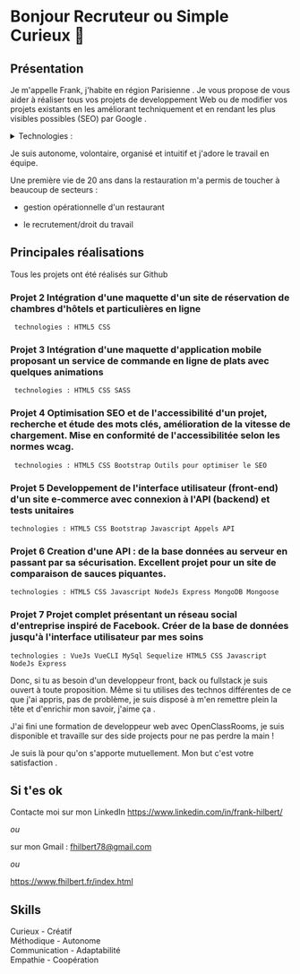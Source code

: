 # Bonjour Recruteur ou Simple Curieux 👋

## Présentation

Je m'appelle Frank, j'habite en région Parisienne . Je vous propose de vous aider à réaliser tous vos projets de developpement Web ou de modifier vos projets existants en les améliorant techniquement et en rendant les plus visibles possibles (SEO) par Google .

<details>
 <summary>Technologies : </summary>
 
 - Javascript <br/>
 - VueJS VueCLI Vuex Vuetify<br/>
 - Nuxt <br/>
 - NodeJS <br/>
 - MySql <br/>
 - MongoDb <br/>
 - Sequelize <br/>
 - Php (en apprentissage) <br/>
 - Html5 <br/>
 - Css3 <br/>
 - Bootstrap <br/>
 
</details>

Je suis autonome, volontaire, organisé et intuitif et j'adore le travail en équipe.

Une première vie de 20 ans dans la restauration m'a permis de toucher à beaucoup de secteurs :

- gestion opérationnelle d'un restaurant

- le recrutement/droit du travail

## Principales réalisations

Tous les projets ont été réalisés sur Github

### Projet 2 Intégration d'une maquette d'un site de réservation de chambres d'hôtels et particulières en ligne

     technologies : HTML5 CSS

### Projet 3 Intégration d'une maquette d'application mobile proposant un service de commande en ligne de plats avec quelques animations

     technologies : HTML5 CSS SASS

### Projet 4 Optimisation SEO et de l'accessibilité d'un projet, recherche et étude des mots clés, amélioration de la vitesse de chargement. Mise en conformité de l'accessibilitée selon les normes wcag.

     technologies : HTML5 CSS Bootstrap Outils pour optimiser le SEO

### Projet 5 Developpement de l'interface utilisateur (front-end) d'un site e-commerce avec connexion à l'API (backend) et tests unitaires

    technologies : HTML5 CSS Bootstrap Javascript Appels API

### Projet 6 Creation d'une API : de la base données au serveur en passant par sa sécurisation. Excellent projet pour un site de comparaison de sauces piquantes.

    technologies : HTML5 CSS Javascript NodeJs Express MongoDB Mongoose

### Projet 7 Projet complet présentant un réseau social d'entreprise inspiré de Facebook. Créer de la base de données jusqu'à l'interface utilisateur par mes soins

    technologies : VueJs VueCLI MySql Sequelize HTML5 CSS Javascript NodeJs Express

<!-- [![GitHub](https://badgen.net/badge/icon/github?icon=github&label)](https://github.com) -->
<!-- [![JavaScript](https://img.shields.io/badge/--F7DF1E?logo=javascript&logoColor=000)](https://www.javascript.com/) -->
<!-- ![CSS3](https://img.shields.io/badge/css3-%231572B6.svg?style=for-the-badge&logo=css3&logoColor=white) -->
<!-- ![HTML5](https://img.shields.io/badge/html5-%23E34F26.svg?style=for-the-badge&logo=html5&logoColor=white) -->
<!-- ![Markdown](https://img.shields.io/badge/markdown-%23000000.svg?style=for-the-badge&logo=markdown&logoColor=white) -->
<!-- ![Vue.js](https://img.shields.io/badge/vuejs-%2335495e.svg?style=for-the-badge&logo=vuedotjs&logoColor=%234FC08D) -->

Donc, si tu as besoin d'un developpeur front, back ou fullstack je suis ouvert à toute proposition. Même si tu utilises des technos différentes de ce que j'ai appris, pas de problème, je suis disposé à m'en remettre plein la tête et d'enrichir mon savoir, j'aime ça .

J'ai fini une formation de developpeur web avec OpenClassRooms, je suis disponible et travaille sur des side projects pour ne pas perdre la main !

Je suis là pour qu'on s'apporte mutuellement. Mon but c'est votre satisfaction .

## Si t'es ok

Contacte moi sur mon LinkedIn <https://www.linkedin.com/in/frank-hilbert/>

_ou_

sur mon Gmail : fhilbert78@gmail.com

_ou_

https://www.fhilbert.fr/index.html

## Skills

Curieux - Créatif <br/>
Méthodique - Autonome <br/>
Communication - Adaptabilité <br/>
Empathie - Coopération <br/>

<!--
**fhilbert/fhilbert** is a ✨ _special_ ✨ repository because its `README.md` (this file) appears on your GitHub profile.

Here are some ideas to get you started:

![Frank’s Stats](https://github-readme-stats.vercel.app/api?username=fhilbert&show_icons=true)
![Your Repository's Stats](https://github-readme-stats.vercel.app/api/top-langs/?username=fhilbert&theme=blue-white)
- 🔭 I’m currently working on ...
- 🌱 I’m currently learning ...
- 👯 I’m looking to collaborate on ...
- 🤔 I’m looking for help with ...
- 💬 Ask me about ...
- 📫 How to reach me: ...
- 😄 Pronouns: ...
- ⚡ Fun fact: ...
-->

